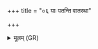 +++
title = "०६ याः पतन्ति वातरथा"

+++
<details><summary>मूलम् (GR)</summary>

याः पतन्ति वातरथा  
उत्तानाः पादघातिनीः (…) ॥
</details>